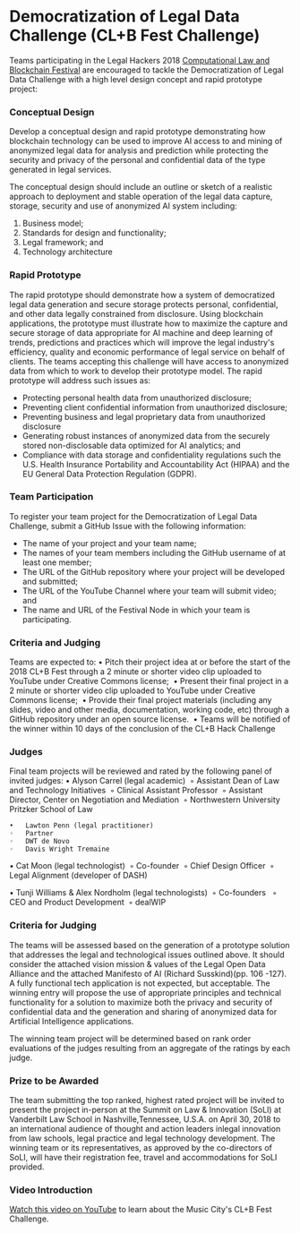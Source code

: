 # Democratization of Legal Data Challenge (CL+B Fest Challenge)

Teams participating in the Legal Hackers 2018 [Computational Law and Blockchain Festival](https://legalhackers.org/clbfest2018) are encouraged to tackle the Democratization of Legal Data Challenge with a high level design concept and rapid prototype project:

### Conceptual Design

Develop a conceptual design and rapid prototype demonstrating how blockchain technology can be used to improve AI access to and mining of anonymized legal data for analysis and prediction while protecting the security and privacy of the personal and confidential data of the type generated in legal services.

The conceptual design should include an outline or sketch of a realistic approach to deployment and stable operation of the legal data capture, storage, security and use of anonymized AI system including:

1. Business model;
2. Standards for design and functionality;
3. Legal framework; and
4. Technology architecture

### Rapid Prototype

The rapid prototype should demonstrate how a system of democratized legal data generation and secure storage protects personal, confidential, and other data legally constrained from disclosure. Using blockchain applications, the prototype must illustrate how to maximize the capture and secure storage of data appropriate for AI machine and deep learning of trends, predictions and practices which will improve the legal industry's efficiency, quality and economic performance of legal service on behalf of clients. The teams accepting this challenge will have access to anonymized data from which to work to develop their prototype model. The rapid prototype will address such issues as:

- Protecting personal health data from unauthorized disclosure;
- Preventing client confidential information from unauthorized disclosure;
- Preventing business and legal proprietary data from unauthorized disclosure
- Generating robust instances of anonymized data from the securely stored non-disclosable data optimized for AI analytics; and
- Compliance with data storage and confidentiality regulations such the U.S. Health Insurance Portability and Accountability Act (HIPAA) and the EU General Data Protection Regulation (GDPR).

### Team Participation

To register your team project for the Democratization of Legal Data Challenge, submit a GitHub Issue with the following information:

- The name of your project and your team name;
- The names of your team members including the GitHub username of at least one member;
- The URL of the GitHub repository where your project will be developed and submitted;
- The URL of the YouTube Channel where your team will submit video; and
- The name and URL of the Festival Node in which your team is participating.

### Criteria and Judging

Teams are expected to:
	•	Pitch their project idea at or before the start of the 2018 CL+B Fest through a 2 minute or shorter video clip uploaded to YouTube under Creative Commons license; 
	•	Present their final project in a 2 minute or shorter video clip uploaded to YouTube under Creative Commons license; 
	•	Provide their final project materials (including any slides, video and other media, documentation, working code, etc) through a GitHub repository under an open source license. 
	•	Teams will be notified of the winner within 10 days of the conclusion of the CL+B Hack Challenge 

### Judges

Final team projects will be reviewed and rated by the following panel of invited judges:
	•	Alyson Carrel (legal academic) 
	◦	Assistant Dean of Law and Technology Initiatives 
	◦	Clinical Assistant Professor 
	◦	Assistant Director, Center on Negotiation and Mediation 
	◦	Northwestern University Pritzker School of Law

	•	Lawton Penn (legal practitioner) 
	◦	Partner 
	◦	DWT de Novo 
	◦	Davis Wright Tremaine 
	
  •	Cat Moon (legal technologist) 
	◦	Co-founder 
	◦	Chief Design Officer 
	◦	Legal Alignment (developer of DASH) 
	
  •	Tunji Williams & Alex Nordholm (legal technologists) 
	◦	Co-founders  
	◦	CEO and Product Development 
	◦	dealWIP 

### Criteria for Judging

The teams will be assessed based on the generation of a prototype solution that addresses the legal and technological issues outlined above. It should consider the attached vision mission & values of the Legal Open Data Alliance and the attached Manifesto of AI (Richard Susskind)(pp. 106 -127). A fully functional tech application is not expected, but acceptable. The winning entry will propose the use of appropriate principles and technical functionality for a solution to maximize both the privacy and security of confidential data and the generation and sharing of anonymized data for Artificial Intelligence applications.

The winning team project will be determined based on rank order evaluations of the judges resulting from an aggregate of the ratings by each judge.

### Prize to be Awarded
The team submitting the top ranked, highest rated project will be invited to present the project in-person at the Summit on Law & Innovation (SoLI) at Vanderbilt Law School in Nashville,Tennessee, U.S.A. on April 30, 2018 to an international audience of thought and action leaders inlegal innovation from law schools, legal practice and legal technology development. The winning team or its representatives, as approved by the co-directors of SoLI, will have their registration fee, travel and accommodations for SoLI provided.

### Video Introduction

[Watch this video on YouTube](http://www.youtube.com/watch?v=p77zuekoWn4) to learn about the Music City's CL+B Fest Challenge.
